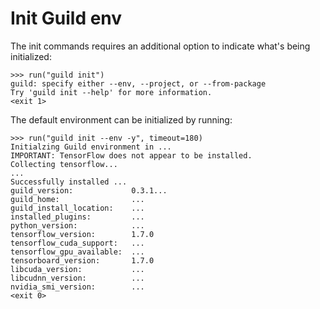 # Init Guild env

The init commands requires an additional option to indicate what's
being initialized:

    >>> run("guild init")
    guild: specify either --env, --project, or --from-package
    Try 'guild init --help' for more information.
    <exit 1>

The default environment can be initialized by running:

    >>> run("guild init --env -y", timeout=180)
    Initialzing Guild environment in ...
    IMPORTANT: TensorFlow does not appear to be installed.
    Collecting tensorflow...
    ...
    Successfully installed ...
    guild_version:             0.3.1...
    guild_home:                ...
    guild_install_location:    ...
    installed_plugins:         ...
    python_version:            ...
    tensorflow_version:        1.7.0
    tensorflow_cuda_support:   ...
    tensorflow_gpu_available:  ...
    tensorboard_version:       1.7.0
    libcuda_version:           ...
    libcudnn_version:          ...
    nvidia_smi_version:        ...
    <exit 0>
